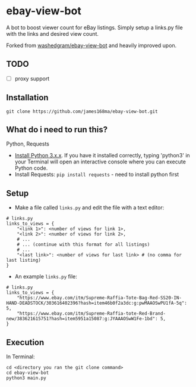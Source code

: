 # ebay-view-bot
A bot to boost viewer count for eBay listings. Simply setup a links.py file with the links and desired view count.

Forked from [washedgram/ebay-view-bot](https://github.com/washedgram/ebay-view-bot) and heavily improved upon.

## TODO
- [ ] proxy support

## Installation

```git clone https://github.com/james168ma/ebay-view-bot.git```

## What do i need to run this?
Python, Requests

- [Install Python 3.x.x](https://www.python.org/downloads/). If you have it installed correctly, typing 'python3' in your Terminal will open an interactive console where you can execute Python code.
- Install Requests: `pip install requests` - need to install python first

## Setup

- Make a file called `links.py` and edit the file with a text editor:

```
# links.py
links_to_views = {
    "<link 1>": <number of views for link 1>,
    "<link 2>": <number of views for link 2>,
    # ...
    # ... (continue with this format for all listings)
    # ...
    "<last link>": <number of views for last link> # (no comma for last listing)
}
```

- An example `links.py` file:

```
# links.py
links_to_views = {
    "https://www.ebay.com/itm/Supreme-Raffia-Tote-Bag-Red-SS20-IN-HAND-DEADSTOCK/303616402396?hash=item46b0f2a3dc:g:pwMAAOSwPU1fA-5q": 5,
    "https://www.ebay.com/itm/Supreme-Raffia-tote-Red-Brand-new/383621615751?hash=item5951a15087:g:JYAAAOSwW1Fe-1bd": 5,
}
```

## Execution

In Terminal:

```
cd <directory you ran the git clone command>
cd ebay-view-bot
python3 main.py
```
